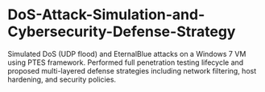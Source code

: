 # DoS-Attack-Simulation-and-Cybersecurity-Defense-Strategy
Simulated DoS (UDP flood) and EternalBlue attacks on a Windows 7 VM using PTES framework. Performed full penetration testing lifecycle and proposed multi-layered defense strategies including network filtering, host hardening, and security policies.
